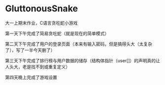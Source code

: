 # GluttonousSnake
大一上期末作业，C语言贪吃蛇小游戏



第一天下午完成了简易贪吃蛇（就是现在的简单模式）

第二天下午完成了用户的登录页面（本来有输入密码，但是搞得头大（太复杂了），写了一半今天删了）

第三天下午完成了排行榜与用户数据的储存（结构体指针（user[]）的声明真的让人头大，老是找不到或重复定义）

第四天晚上完成了游戏设置
